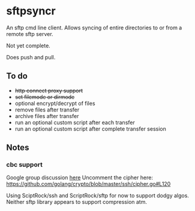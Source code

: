 # sftpsyncr

An sftp cmd line client.
Allows syncing of entire directories to or from a remote sftp server.

Not yet complete.

Does push and pull.

## To do
* ~~http connect proxy support~~
* ~~set filemode or dirmode~~
* optional encrypt/decrypt of files
* remove files after transfer
* archive files after transfer
* run an optional custom script after each transfer
* run an optional custom script after complete transfer session

## Notes

### cbc support

Google group discussion [here](https://groups.google.com/forum/#!topic/Golang-nuts/J2XCsTsNQ9o)
Uncomment the cipher here:  https://github.com/golang/crypto/blob/master/ssh/cipher.go#L120

Using SciptRock/ssh and ScriptRock/sftp for now to support dodgy algos.
Neither sftp library appears to support compression atm.


